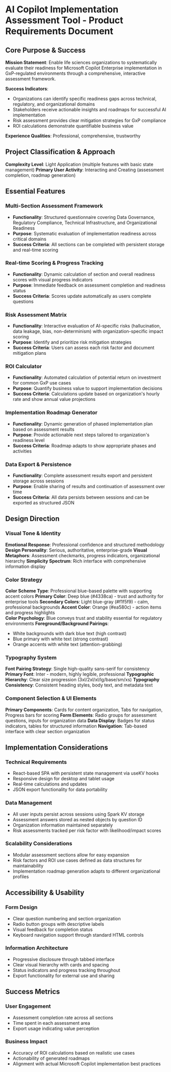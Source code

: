# AI Copilot Implementation Assessment Tool - Product Requirements Document

## Core Purpose & Success

**Mission Statement**: Enable life sciences organizations to systematically evaluate their readiness for Microsoft Copilot Enterprise implementation in GxP-regulated environments through a comprehensive, interactive assessment framework.

**Success Indicators**: 
- Organizations can identify specific readiness gaps across technical, regulatory, and organizational domains
- Stakeholders receive actionable insights and roadmaps for successful AI implementation
- Risk assessment provides clear mitigation strategies for GxP compliance
- ROI calculations demonstrate quantifiable business value

**Experience Qualities**: Professional, comprehensive, trustworthy

## Project Classification & Approach

**Complexity Level**: Light Application (multiple features with basic state management)
**Primary User Activity**: Interacting and Creating (assessment completion, roadmap generation)

## Essential Features

### Multi-Section Assessment Framework
- **Functionality**: Structured questionnaire covering Data Governance, Regulatory Compliance, Technical Infrastructure, and Organizational Readiness
- **Purpose**: Systematic evaluation of implementation readiness across critical domains
- **Success Criteria**: All sections can be completed with persistent storage and real-time scoring

### Real-time Scoring & Progress Tracking  
- **Functionality**: Dynamic calculation of section and overall readiness scores with visual progress indicators
- **Purpose**: Immediate feedback on assessment completion and readiness status
- **Success Criteria**: Scores update automatically as users complete questions

### Risk Assessment Matrix
- **Functionality**: Interactive evaluation of AI-specific risks (hallucination, data leakage, bias, non-determinism) with organization-specific impact scoring
- **Purpose**: Identify and prioritize risk mitigation strategies
- **Success Criteria**: Users can assess each risk factor and document mitigation plans

### ROI Calculator
- **Functionality**: Automated calculation of potential return on investment for common GxP use cases
- **Purpose**: Quantify business value to support implementation decisions
- **Success Criteria**: Calculations update based on organization's hourly rate and show annual value projections

### Implementation Roadmap Generator
- **Functionality**: Dynamic generation of phased implementation plan based on assessment results
- **Purpose**: Provide actionable next steps tailored to organization's readiness level
- **Success Criteria**: Roadmap adapts to show appropriate phases and activities

### Data Export & Persistence
- **Functionality**: Complete assessment results export and persistent storage across sessions
- **Purpose**: Enable sharing of results and continuation of assessment over time
- **Success Criteria**: All data persists between sessions and can be exported as structured JSON

## Design Direction

### Visual Tone & Identity
**Emotional Response**: Professional confidence and structured methodology
**Design Personality**: Serious, authoritative, enterprise-grade
**Visual Metaphors**: Assessment checkmarks, progress indicators, organizational hierarchy
**Simplicity Spectrum**: Rich interface with comprehensive information display

### Color Strategy
**Color Scheme Type**: Professional blue-based palette with supporting accent colors
**Primary Color**: Deep blue (#4338ca) - trust and authority for enterprise tools
**Secondary Colors**: Light blue-gray (#f1f5f9) - calm, professional backgrounds
**Accent Color**: Orange (#ea580c) - action items and progress highlights  
**Color Psychology**: Blue conveys trust and stability essential for regulatory environments
**Foreground/Background Pairings**: 
- White backgrounds with dark blue text (high contrast)
- Blue primary with white text (strong contrast)
- Orange accents with white text (attention-grabbing)

### Typography System
**Font Pairing Strategy**: Single high-quality sans-serif for consistency
**Primary Font**: Inter - modern, highly legible, professional
**Typographic Hierarchy**: Clear size progression (3xl/2xl/xl/lg/base/sm/xs)
**Typography Consistency**: Consistent heading styles, body text, and metadata text

### Component Selection & UI Elements
**Primary Components**: Cards for content organization, Tabs for navigation, Progress bars for scoring
**Form Elements**: Radio groups for assessment questions, inputs for organization data
**Data Display**: Badges for status indicators, tables for structured information
**Navigation**: Tab-based interface with clear section organization

## Implementation Considerations

### Technical Requirements
- React-based SPA with persistent state management via useKV hooks
- Responsive design for desktop and tablet usage
- Real-time calculations and updates
- JSON export functionality for data portability

### Data Management
- All user inputs persist across sessions using Spark KV storage
- Assessment answers stored as nested objects by question ID
- Organization information maintained separately
- Risk assessments tracked per risk factor with likelihood/impact scores

### Scalability Considerations
- Modular assessment sections allow for easy expansion
- Risk factors and ROI use cases defined as data structures for maintainability
- Implementation roadmap generation adapts to different organizational profiles

## Accessibility & Usability

### Form Design
- Clear question numbering and section organization
- Radio button groups with descriptive labels
- Visual feedback for completion status
- Keyboard navigation support through standard HTML controls

### Information Architecture  
- Progressive disclosure through tabbed interface
- Clear visual hierarchy with cards and spacing
- Status indicators and progress tracking throughout
- Export functionality for external use and sharing

## Success Metrics

### User Engagement
- Assessment completion rate across all sections
- Time spent in each assessment area
- Export usage indicating value perception

### Business Impact
- Accuracy of ROI calculations based on realistic use cases
- Actionability of generated roadmaps
- Alignment with actual Microsoft Copilot implementation best practices